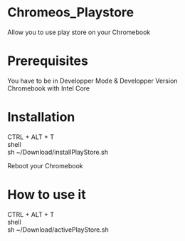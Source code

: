 # Chromeos_Playstore 
Allow you to use play store on your Chromebook  

# Prerequisites 
You have to be in Developper Mode & Developper Version  
Chromebook with Intel Core 

# Installation  
CTRL + ALT + T   
shell  
sh ~/Download/installPlayStore.sh  
 
Reboot your Chromebook  

# How to use it 
CTRL + ALT + T  
shell  
sh ~/Download/activePlayStore.sh 
